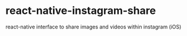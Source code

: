 # react-native-instagram-share
react-native interface to share images and videos within instagram (iOS)